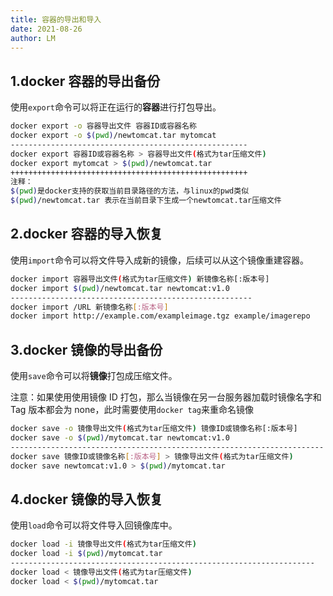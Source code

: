```yaml
---
title: 容器的导出和导入
date: 2021-08-26
author: LM
---
```


## 1.docker 容器的导出备份

使用`export`命令可以将正在运行的**容器**进行打包导出。

```bash
docker export -o 容器导出文件 容器ID或容器名称
docker export -o $(pwd)/newtomcat.tar mytomcat
-----------------------------------------------------
docker export 容器ID或容器名称 > 容器导出文件(格式为tar压缩文件) 
docker export mytomcat > $(pwd)/newtomcat.tar 
+++++++++++++++++++++++++++++++++++++++++++++++++++++
注释：
$(pwd)是docker支持的获取当前目录路径的方法，与linux的pwd类似
$(pwd)/newtomcat.tar 表示在当前目录下生成一个newtomcat.tar压缩文件
```

## 2.docker 容器的导入恢复

使用`import`命令可以将文件导入成新的镜像，后续可以从这个镜像重建容器。

```bash
docker import 容器导出文件(格式为tar压缩文件) 新镜像名称[:版本号]
docker import $(pwd)/newtomcat.tar newtomcat:v1.0
------------------------------------------------------
docker import /URL 新镜像名称[:版本号]
docker import http://example.com/exampleimage.tgz example/imagerepo
```

## 3.docker 镜像的导出备份

使用`save`命令可以将**镜像**打包成压缩文件。

注意：如果使用使用镜像 ID 打包，那么当镜像在另一台服务器加载时镜像名字和 Tag 版本都会为 none，此时需要使用`docker tag`来重命名镜像

```bash
docker save -o 镜像导出文件(格式为tar压缩文件) 镜像ID或镜像名称[:版本号]
docker save -o $(pwd)/mytomcat.tar newtomcat:v1.0
----------------------------------------------------------------------
docker save 镜像ID或镜像名称[:版本号] > 镜像导出文件(格式为tar压缩文件)
docker save newtomcat:v1.0 > $(pwd)/mytomcat.tar 
```

## 4.docker 镜像的导入恢复

使用`load`命令可以将文件导入回镜像库中。

```bash
docker load -i 镜像导出文件(格式为tar压缩文件)
docker load -i $(pwd)/mytomcat.tar
--------------------------------------------------------------------
docker load < 镜像导出文件(格式为tar压缩文件)
docker load < $(pwd)/mytomcat.tar
```

